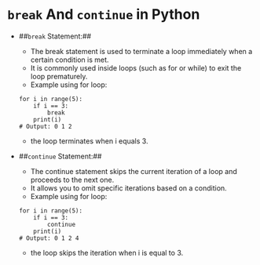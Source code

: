 # `break` And `continue` in Python

* ##`break` Statement:##
  * The break statement is used to terminate a loop immediately when a certain condition is met.
  * It is commonly used inside loops (such as for or while) to exit the loop prematurely.
  * Example using for loop:
  ```
  for i in range(5):
      if i == 3:
          break
      print(i)
  # Output: 0 1 2
  ```
  * the loop terminates when i equals 3.

* ##`continue` Statement:##
  * The continue statement skips the current iteration of a loop and proceeds to the next one.
  * It allows you to omit specific iterations based on a condition.
  * Example using for loop:

  ```
  for i in range(5):
      if i == 3:
          continue
      print(i)
  # Output: 0 1 2 4
  ```
  * the loop skips the iteration when i is equal to 3.
